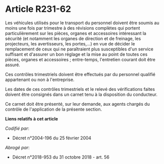 # Article R231-62

Les véhicules utilisés pour le transport du personnel doivent être soumis au moins une fois par trimestre à des révisions
complètes qui portent particulièrement sur les pièces, organes et accessoires intéressant la sécurité (et notamment les
organes de direction et de freinage, les projecteurs, les avertisseurs, les portes,...) en vue de décider le remplacement de
ceux qui ne paraîtraient plus susceptibles d'un service suffisant et d'assurer un bon réglage et la mise au point de toutes
ces pièces, organes et accessoires ; entre-temps, l'entretien courant doit être assuré.

Ces contrôles trimestriels doivent être effectués par du personnel qualifié appartenant ou non à l'entreprise.

Les dates de ces contrôles trimestriels et le relevé des vérifications faites doivent être consignés dans un carnet tenu à la
disposition du conducteur.

Ce carnet doit être présenté, sur leur demande, aux agents chargés du contrôle de l'application de la présente section.

**Liens relatifs à cet article**

_Codifié par_:

  - Décret n°2004-196 du 25 février 2004

_Abrogé par_:

  - Décret n°2018-953 du 31 octobre 2018 - art. 56
